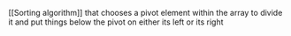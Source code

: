 [[Sorting algorithm]] that chooses a pivot element within the array to divide it and put things below the pivot on either its left or its right

